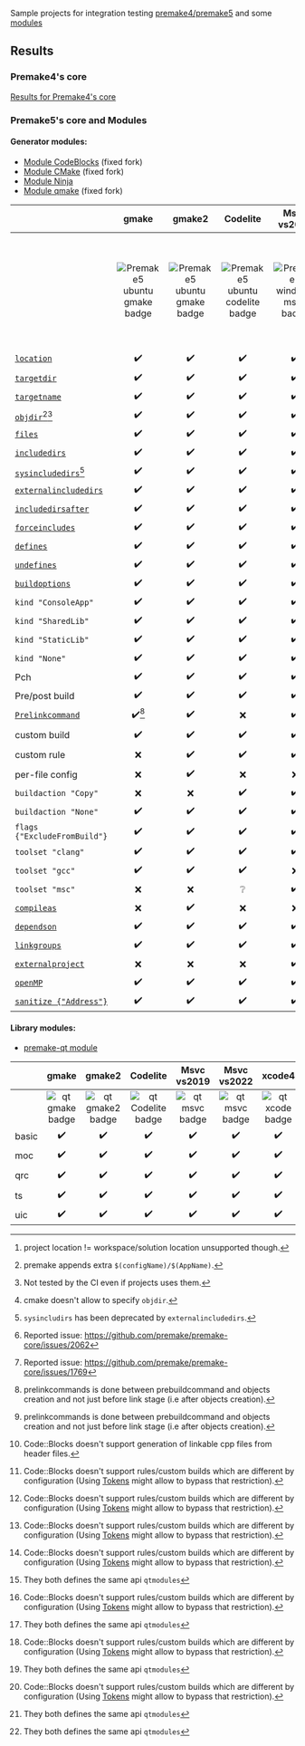 Sample projects for integration testing [premake4/premake5](https://premake.github.io/) and some [modules](https://premake.github.io/community/modules)

## Results

### Premake4's core
[Results for Premake4's core](Premake4_results.md)

### Premake5's core and Modules

#### Generator modules:
- [Module CodeBlocks](https://github.com/Jarod42/premake-codeblocks) (fixed fork)
- [Module CMake](https://github.com/Jarod42/premake-cmake) (fixed fork)
- [Module Ninja](https://github.com/jimon/premake-ninja)
- [Module qmake](https://github.com/Jarod42/premake-qmake) (fixed fork)

||gmake|gmake2|Codelite|Msvc vs2019|Msvc vs2022|xcode4|CodeBlocks|CMake|Ninja|qmake|
|:---|:---:|:---:|:---:|:---:|:---:|:---:|:---:|:---:|:---:|:---:|
||![Premake5 ubuntu gmake badge](https://github.com/Jarod42/premake-sample-projects/workflows/premake5-ubuntu-gmake/badge.svg)|![Premake5 ubuntu gmake badge](https://github.com/Jarod42/premake-sample-projects/workflows/premake5-ubuntu-gmake2/badge.svg)|![Premake5 ubuntu codelite badge](https://github.com/Jarod42/premake-sample-projects/workflows/premake5-ubuntu-codelite/badge.svg)|![Premake5 windows msvc badge](https://github.com/Jarod42/premake-sample-projects/workflows/premake5-windows-msvc-2019/badge.svg)|![Premake5 windows msvc badge](https://github.com/Jarod42/premake-sample-projects/workflows/premake5-windows-msvc-2022/badge.svg)|![Premake5 windows msvc badge](https://github.com/Jarod42/premake-sample-projects/workflows/premake5-mac-xcode4/badge.svg)|![Premake5 ubuntu codeblocks badge](https://github.com/Jarod42/premake-sample-projects/workflows/premake5-ubuntu-codeblocks/badge.svg)|![Premake5 ubuntu cmake badge](https://github.com/Jarod42/premake-sample-projects/workflows/premake5-ubuntu-cmake/badge.svg)|![Premake5 ubuntu ninja badge](https://github.com/Jarod42/premake-sample-projects/workflows/premake5-ubuntu-ninja/badge.svg)![Premake5 window ninja badge](https://github.com/Jarod42/premake-sample-projects/workflows/premake5-windows-ninja/badge.svg)|![Premake5 ubuntu qmake badge](https://github.com/Jarod42/premake-sample-projects/workflows/premake5-ubuntu-qmake/badge.svg)|
|[`location`](https://premake.github.io/docs/location)|:heavy_check_mark:|:heavy_check_mark:|:heavy_check_mark:|:heavy_check_mark:|:heavy_check_mark:|:heavy_check_mark:[^project_location]|:heavy_check_mark:|:heavy_check_mark:|:heavy_check_mark:|:grey_question:|
|[`targetdir`](https://premake.github.io/docs/targetdir)|:heavy_check_mark:|:heavy_check_mark:|:heavy_check_mark:|:heavy_check_mark:|:heavy_check_mark:|:heavy_check_mark:|:heavy_check_mark:|:heavy_check_mark:|:heavy_check_mark:|:heavy_check_mark:|
|[`targetname`](https://premake.github.io/docs/targetname)|:heavy_check_mark:|:heavy_check_mark:|:heavy_check_mark:|:heavy_check_mark:|:heavy_check_mark:|:heavy_check_mark:|:heavy_check_mark:|:heavy_check_mark:|:heavy_check_mark:|:heavy_check_mark:|
|[`objdir`](https://premake.github.io/docs/objdir)[^objdir_extra][^untested_by_ci]|:heavy_check_mark:|:heavy_check_mark:|:heavy_check_mark:|:heavy_check_mark:|:heavy_check_mark:|:heavy_check_mark:|:heavy_check_mark:|:x:[^cmake_objdir]|:heavy_check_mark:|:x:|
|[`files`](https://premake.github.io/docs/files)|:heavy_check_mark:|:heavy_check_mark:|:heavy_check_mark:|:heavy_check_mark:|:heavy_check_mark:|:heavy_check_mark:|:heavy_check_mark:|:heavy_check_mark:|:heavy_check_mark:|:heavy_check_mark:|
|[`includedirs`](https://premake.github.io/docs/includedirs)|:heavy_check_mark:|:heavy_check_mark:|:heavy_check_mark:|:heavy_check_mark:|:heavy_check_mark:|:heavy_check_mark:|:heavy_check_mark:|:heavy_check_mark:|:heavy_check_mark:|:heavy_check_mark:|
|[`sysincludedirs`](https://premake.github.io/docs/sysincludedirs)[^deprecated_sysincludedirs]|:heavy_check_mark:|:heavy_check_mark:|:heavy_check_mark:|:heavy_check_mark:|:heavy_check_mark:|:heavy_check_mark:|:heavy_check_mark:|:heavy_check_mark: (Fixed)|:heavy_check_mark:|:heavy_check_mark:|
|[`externalincludedirs`](https://premake.github.io/docs/externalincludedirs)|:heavy_check_mark:|:heavy_check_mark:|:heavy_check_mark:|:heavy_check_mark:|:heavy_check_mark:|:heavy_check_mark:|:heavy_check_mark:|:heavy_check_mark:(Fixed)|:heavy_check_mark:|:heavy_check_mark:|
|[`includedirsafter`](https://premake.github.io/docs/includedirsafter)|:heavy_check_mark:|:heavy_check_mark:|:heavy_check_mark:|:heavy_check_mark:|:heavy_check_mark:|:x:[^xcode4_includedirsafter_issue]|:heavy_check_mark:|:heavy_check_mark:(Fixed)|:heavy_check_mark:|:x:|
|[`forceincludes`](https://premake.github.io/docs/forceincludes)|:heavy_check_mark:|:heavy_check_mark:|:heavy_check_mark:|:heavy_check_mark:|:heavy_check_mark:|:x:[^xcode4_forceincludes_issue]|:heavy_check_mark:|:heavy_check_mark: (Fixed)|:heavy_check_mark:|:x:|
|[`defines`](https://premake.github.io/docs/defines)|:heavy_check_mark:|:heavy_check_mark:|:heavy_check_mark:|:heavy_check_mark:|:heavy_check_mark:|:heavy_check_mark:|:heavy_check_mark:|:heavy_check_mark:|:heavy_check_mark:|:heavy_check_mark:|
|[`undefines`](https://premake.github.io/docs/undefines)|:heavy_check_mark:|:heavy_check_mark:|:heavy_check_mark:|:heavy_check_mark:|:heavy_check_mark:|:x:|:heavy_check_mark:|:heavy_check_mark:|:heavy_check_mark:|:heavy_check_mark:(Fixed)|
|[`buildoptions`](https://premake.github.io/docs/buildoptions)|:heavy_check_mark:|:heavy_check_mark:|:heavy_check_mark:|:heavy_check_mark:|:heavy_check_mark:|:heavy_check_mark:|:heavy_check_mark:|:heavy_check_mark:|:heavy_check_mark:|:heavy_check_mark:|
|`kind "ConsoleApp"`|:heavy_check_mark:|:heavy_check_mark:|:heavy_check_mark:|:heavy_check_mark:|:heavy_check_mark:|:heavy_check_mark:|:heavy_check_mark:|:heavy_check_mark:|:heavy_check_mark:|:heavy_check_mark:|
|`kind "SharedLib"`|:heavy_check_mark:|:heavy_check_mark:|:heavy_check_mark:|:heavy_check_mark:|:heavy_check_mark:|:heavy_check_mark:|:heavy_check_mark:|:heavy_check_mark: (Fixed)|:heavy_check_mark:|:heavy_check_mark:|
|`kind "StaticLib"`|:heavy_check_mark:|:heavy_check_mark:|:heavy_check_mark:|:heavy_check_mark:|:heavy_check_mark:|:heavy_check_mark:|:heavy_check_mark:|:heavy_check_mark: (Fixed)|:heavy_check_mark:|:heavy_check_mark:|
|`kind "None"`|:heavy_check_mark:|:heavy_check_mark:|:heavy_check_mark:|:heavy_check_mark:|:heavy_check_mark:|:heavy_check_mark:|:x:|:x:|:heavy_check_mark:|:grey_question:|
|Pch|:heavy_check_mark:|:heavy_check_mark:|:heavy_check_mark:|:heavy_check_mark:|:heavy_check_mark:|:x:|:heavy_check_mark:|:heavy_check_mark:|:heavy_check_mark:|:heavy_check_mark:|
|Pre/post build|:heavy_check_mark:|:heavy_check_mark:|:heavy_check_mark:|:heavy_check_mark:|:heavy_check_mark:|:x:|:heavy_check_mark:|:heavy_check_mark: (Fixed)|:heavy_check_mark:|:x:|
|[`Prelinkcommand`](https://premake.github.io/docs/buildoptions)|:heavy_check_mark:[^prelink_as_prebuild]|:heavy_check_mark:|:x:|:heavy_check_mark:|:heavy_check_mark:|:x:|:heavy_check_mark:(Fixed)[^prelink_as_prebuild]|:heavy_check_mark: (Fixed)|:heavy_check_mark:|:x:|
|custom build|:heavy_check_mark:|:heavy_check_mark:|:heavy_check_mark:|:heavy_check_mark:|:heavy_check_mark:|:heavy_check_mark:|:heavy_check_mark:[^codeblocks_custom_build][^codeblocks_fileconfig_per_config]|:heavy_check_mark: (Fixed)|:heavy_check_mark:|:x:|
|custom rule|:x:|:heavy_check_mark:|:heavy_check_mark:|:heavy_check_mark:|:heavy_check_mark:|:x:|:heavy_check_mark:[^codeblocks_fileconfig_per_config]|:heavy_check_mark: (Fixed)|:heavy_check_mark:|:x:|
|per-file config |:x:|:heavy_check_mark:|:x:|:x:|:x:|:x:|:x:[^codeblocks_fileconfig_per_config]|:x:|:heavy_check_mark:|:x:|
|`buildaction "Copy"` |:x:|:x:|:heavy_check_mark:|:heavy_check_mark:|:heavy_check_mark:|:x:|:x:|:x:|:heavy_check_mark:|:x:|
|`buildaction "None"` |:heavy_check_mark:|:heavy_check_mark:|:heavy_check_mark:|:heavy_check_mark:|:heavy_check_mark:|:heavy_check_mark:|:x:|:x:|:heavy_check_mark:|:x:|
|`flags {"ExcludeFromBuild"}` |:heavy_check_mark:|:heavy_check_mark:|:heavy_check_mark:|:heavy_check_mark:|:heavy_check_mark:|:heavy_check_mark:|:heavy_check_mark:|:heavy_check_mark:|:heavy_check_mark:|:x:|
|`toolset "clang"` |:heavy_check_mark:|:heavy_check_mark:|:heavy_check_mark:|:heavy_check_mark:|:heavy_check_mark:|:heavy_check_mark:|:heavy_check_mark:|:grey_question:|:heavy_check_mark:|:grey_question:|
|`toolset "gcc"` |:heavy_check_mark:|:heavy_check_mark:|:heavy_check_mark:|:x:|:x:|:heavy_check_mark:|:heavy_check_mark:|:heavy_check_mark:|:heavy_check_mark:|:heavy_check_mark:|
|`toolset "msc"` |:x:|:x:|:grey_question:|:heavy_check_mark:|:heavy_check_mark:|:x:|:grey_question:|:grey_question:|:heavy_check_mark:|:grey_question:|
|[`compileas`](https://premake.github.io/docs/compileas) |:x:|:heavy_check_mark:|:x:|:x:|:x:|:x:|:x:[^codeblocks_fileconfig_per_config]|:x:|:heavy_check_mark:|:x:|
|[`dependson`](https://premake.github.io/docs/dependson)|:heavy_check_mark:|:heavy_check_mark:|:heavy_check_mark:|:heavy_check_mark:|:heavy_check_mark:|:heavy_check_mark:|:heavy_check_mark:|:heavy_check_mark:|:heavy_check_mark:|:x:|
|[`linkgroups`](https://premake.github.io/docs/linkgroups)|:heavy_check_mark:|:heavy_check_mark:|:heavy_check_mark:|:heavy_check_mark:|:heavy_check_mark:|:heavy_check_mark:|:heavy_check_mark:(Fixed)|:heavy_check_mark:|:heavy_check_mark:|:x:|
|[`externalproject`](https://premake.github.io/docs/externalproject)|:x:|:x:|:x:|:heavy_check_mark:|:heavy_check_mark:|:x:|:x:|:x:|:x:|:x:|
|[`openMP`](https://premake.github.io/docs/openmp)|:heavy_check_mark:|:heavy_check_mark:|:heavy_check_mark:|:heavy_check_mark:|:heavy_check_mark:|:x:|:heavy_check_mark:|:heavy_check_mark:|:heavy_check_mark:|:x:|
|[`sanitize {"Address"}`](https://premake.github.io/docs/sanitize) |:heavy_check_mark:|:heavy_check_mark:|:heavy_check_mark:|:heavy_check_mark:|:heavy_check_mark:|:x:|:heavy_check_mark:|:heavy_check_mark:(Fixed)|:heavy_check_mark:|:grey_question:|

#### Library modules:
- [premake-qt module](https://github.com/dcourtois/premake-qt)

||gmake|gmake2|Codelite|Msvc vs2019|Msvc vs2022|xcode4|CodeBlocks|CMake|Ninja|qmake|
|:---|:---:|:---:|:---:|:---:|:---:|:---:|:---:|:---:|:---:|:---:|
||![qt gmake badge](https://github.com/Jarod42/premake-sample-projects/workflows/premake5-qt5-ubuntu-gmake/badge.svg)|![qt gmake2 badge](https://github.com/Jarod42/premake-sample-projects/workflows/premake5-qt5-ubuntu-gmake2/badge.svg)|![qt Codelite badge](https://github.com/Jarod42/premake-sample-projects/workflows/premake5-qt5-ubuntu-codelite/badge.svg)|![qt msvc badge](https://github.com/Jarod42/premake-sample-projects/workflows/premake5-qt5-windows-msvc-2019/badge.svg)|![qt msvc badge](https://github.com/Jarod42/premake-sample-projects/workflows/premake5-qt5-windows-msvc-2022/badge.svg)|![qt xcode badge](https://github.com/Jarod42/premake-sample-projects/workflows/premake5-qt5-mac-xcode4/badge.svg)|![qt codeblocks badge](https://github.com/Jarod42/premake-sample-projects/workflows/premake5-qt5-ubuntu-codeblocks/badge.svg)|![qt cmake badge](https://github.com/Jarod42/premake-sample-projects/workflows/premake5-qt5-ubuntu-cmake/badge.svg)|![qt ninja badge](https://github.com/Jarod42/premake-sample-projects/workflows/premake5-qt5-ubuntu-ninja/badge.svg)||
|basic|:heavy_check_mark:|:heavy_check_mark:|:heavy_check_mark:|:heavy_check_mark:|:heavy_check_mark:|:heavy_check_mark:|:heavy_check_mark:|:heavy_check_mark:|:heavy_check_mark:|:x:[^qmake_premake_qt_incompatible]|
|moc|:heavy_check_mark:|:heavy_check_mark:|:heavy_check_mark:|:heavy_check_mark:|:heavy_check_mark:|:heavy_check_mark:|:heavy_check_mark:[^codeblocks_fileconfig_per_config]|:heavy_check_mark:|:heavy_check_mark:|:x:[^qmake_premake_qt_incompatible]|
|qrc|:heavy_check_mark:|:heavy_check_mark:|:heavy_check_mark:|:heavy_check_mark:|:heavy_check_mark:|:heavy_check_mark:|:heavy_check_mark:[^codeblocks_fileconfig_per_config]|:heavy_check_mark:|:heavy_check_mark:|:x:[^qmake_premake_qt_incompatible]|
|ts |:heavy_check_mark:|:heavy_check_mark:|:heavy_check_mark:|:heavy_check_mark:|:heavy_check_mark:|:heavy_check_mark:|:heavy_check_mark:[^codeblocks_fileconfig_per_config]|:heavy_check_mark:|:heavy_check_mark:|:x:[^qmake_premake_qt_incompatible]|
|uic|:heavy_check_mark:|:heavy_check_mark:|:heavy_check_mark:|:heavy_check_mark:|:heavy_check_mark:|:heavy_check_mark:|:heavy_check_mark:|:heavy_check_mark:|:heavy_check_mark:|:x:[^qmake_premake_qt_incompatible]|


[^untested_by_ci]: Not tested by the CI even if projects uses them.
[^project_location]: project location != workspace/solution location unsupported though.
[^objdir_extra]: premake appends extra `$(configName)/$(AppName)`.
[^deprecated_sysincludedirs]: `sysincludirs` has been deprecated by `externalincludedirs`.
[^cmake_objdir]: cmake doesn't allow to specify `objdir`.
[^prelink_as_prebuild]: prelinkcommands is done between prebuildcommand and objects creation and not just before link stage (i.e after objects creation).
[^codeblocks_custom_build]: Code::Blocks doesn't support generation of linkable cpp files from header files.
[^codeblocks_fileconfig_per_config]: Code::Blocks doesn't support rules/custom builds which are different by configuration (Using [Tokens](https://premake.github.io/docs/Tokens) might allow to bypass that restriction).
[^xcode4_includedirsafter_issue]: Reported issue: https://github.com/premake/premake-core/issues/2062
[^xcode4_forceincludes_issue]: Reported issue: https://github.com/premake/premake-core/issues/1769
[^qmake_premake_qt_incompatible]: They both defines the same api `qtmodules`
